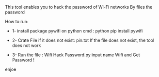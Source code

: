 This tool enables you to hack the password of Wi-Fi networks
By files the password

 How to run:

- 1- install package pywifi on python cmd : 
python pip install pywifi

- 2- Crate File if it does not exist: pin.txt
If the file does not exist, the tool does not work

- 3- Run the file : Wifi Hack Password.py
input name Wifi and Get Password !

enjoe
